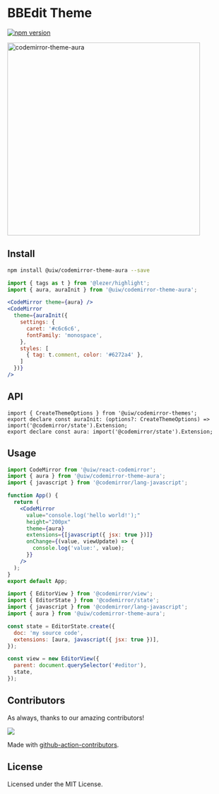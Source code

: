 <!--rehype:ignore:start-->

# BBEdit Theme

<!--rehype:ignore:end-->

[![npm version](https://img.shields.io/npm/v/@uiw/codemirror-theme-aura.svg)](https://www.npmjs.com/package/@uiw/codemirror-theme-aura)

<a href="https://uiwjs.github.io/react-codemirror/#/theme/data/aura">
  <img width="436" alt="codemirror-theme-aura" src="https://user-images.githubusercontent.com/1680273/206092773-8140fc6b-119f-4271-a821-7dc6bcbc1c63.png">
</a>

## Install

```bash
npm install @uiw/codemirror-theme-aura --save
```

```jsx
import { tags as t } from '@lezer/highlight';
import { aura, auraInit } from '@uiw/codemirror-theme-aura';

<CodeMirror theme={aura} />
<CodeMirror
  theme={auraInit({
    settings: {
      caret: '#c6c6c6',
      fontFamily: 'monospace',
    },
    styles: [
      { tag: t.comment, color: '#6272a4' },
    ]
  })}
/>
```

## API

```tsx
import { CreateThemeOptions } from '@uiw/codemirror-themes';
export declare const auraInit: (options?: CreateThemeOptions) => import('@codemirror/state').Extension;
export declare const aura: import('@codemirror/state').Extension;
```

## Usage

```jsx
import CodeMirror from '@uiw/react-codemirror';
import { aura } from '@uiw/codemirror-theme-aura';
import { javascript } from '@codemirror/lang-javascript';

function App() {
  return (
    <CodeMirror
      value="console.log('hello world!');"
      height="200px"
      theme={aura}
      extensions={[javascript({ jsx: true })]}
      onChange={(value, viewUpdate) => {
        console.log('value:', value);
      }}
    />
  );
}
export default App;
```

```js
import { EditorView } from '@codemirror/view';
import { EditorState } from '@codemirror/state';
import { javascript } from '@codemirror/lang-javascript';
import { aura } from '@uiw/codemirror-theme-aura';

const state = EditorState.create({
  doc: 'my source code',
  extensions: [aura, javascript({ jsx: true })],
});

const view = new EditorView({
  parent: document.querySelector('#editor'),
  state,
});
```

## Contributors

As always, thanks to our amazing contributors!

<a href="https://github.com/uiwjs/react-codemirror/graphs/contributors">
  <img src="https://uiwjs.github.io/react-codemirror/CONTRIBUTORS.svg" />
</a>

Made with [github-action-contributors](https://github.com/jaywcjlove/github-action-contributors).

## License

Licensed under the MIT License.
